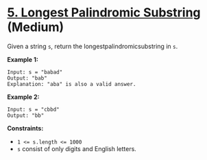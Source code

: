 # [5. Longest Palindromic Substring][link] (Medium)

[link]: https://leetcode.com/problems/longest-palindromic-substring/

Given a string `s`, return the longestpalindromicsubstring in `s`.

**Example 1:**

```text
Input: s = "babad"
Output: "bab"
Explanation: "aba" is also a valid answer.
```

**Example 2:**

```text
Input: s = "cbbd"
Output: "bb"
```

**Constraints:**

- `1 <= s.length <= 1000`
- `s` consist of only digits and English letters.
